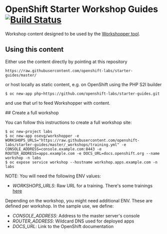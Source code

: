 # OpenShift Starter Workshop Guides [![Build Status](https://travis-ci.org/openshift-labs/starter-guides.svg?branch=master)](https://travis-ci.org/openshift-labs/starter-guides)

Workshop content designed to be used by the [Workshopper tool](https://github.com/osevg/workshopper).

## Using this content

Either use the content directly by pointing at this repository

```
https://raw.githubusercontent.com/openshift-labs/starter-guides/master/
```

or host locally as static content, e.g. on OpenShift using the PHP S2I builder

```
$ oc new-app php~https://github.com/openshift-labs/starter-guides.git
```

and use that url to feed Workshopper with content.


## Create a full workshop

You can follow this instructions to create a full workshop site:

```
$ oc new-project labs
$ oc new-app osevg/workshopper -e WORKSHOPS_URLS="https://raw.githubusercontent.com/openshift-labs/starter-guides/master/_workshops/training.yml" -e CONSOLE_ADDRESS=console.example.com:8443 -e ROUTER_ADDRESS=apps.example.com -e DOCS_URL=docs.openshift.org --name workshop -n labs
$ oc expose service workshop --hostname workshop.apps.example.com -n labs
```

NOTE: You will need the following ENV values:

* *WORKSHOPS_URLS*: Raw URL for a training. There's some trainings [here](https://github.com/openshift-labs/starter-guides/tree/master/_workshops)

Depending on the workshop, you might need additional ENV. These are defined per workshop. In the sample use, we define:
* *CONSOLE_ADDRESS*: Address to the master server's console
* *ROUTER_ADDRESS*: Wildcard DNS used for deployed apps
* *DOCS_URL*: Link to the OpenShift documentation
